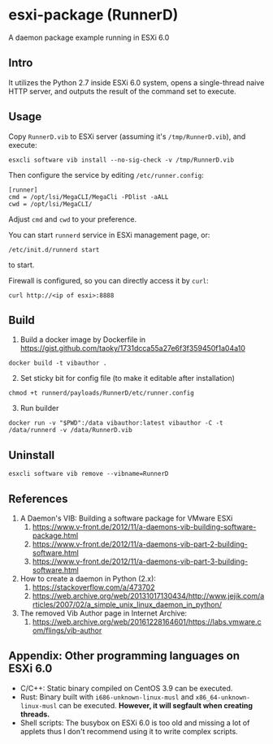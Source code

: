 # esxi-package (RunnerD)

A daemon package example running in ESXi 6.0

## Intro

It utilizes the Python 2.7 inside ESXi 6.0 system, opens a single-thread naive HTTP server, and outputs the result of the command set to execute.

## Usage

Copy `RunnerD.vib` to ESXi server (assuming it's `/tmp/RunnerD.vib`), and execute:

```
esxcli software vib install --no-sig-check -v /tmp/RunnerD.vib
```

Then configure the service by editing `/etc/runner.config`:

```
[runner]
cmd = /opt/lsi/MegaCLI/MegaCli -PDlist -aALL
cwd = /opt/lsi/MegaCLI/
```

Adjust `cmd` and `cwd` to your preference.

You can start `runnerd` service in ESXi management page, or:

```
/etc/init.d/runnerd start
```

to start.

Firewall is configured, so you can directly access it by `curl`:

```
curl http://<ip of esxi>:8888
```

## Build

1. Build a docker image by Dockerfile in <https://gist.github.com/taoky/1731dcca55a27e6f3f359450f1a04a10>

```
docker build -t vibauthor .
```

2. Set sticky bit for config file (to make it editable after installation)

```
chmod +t runnerd/payloads/RunnerD/etc/runner.config
```

3. Run builder

```
docker run -v "$PWD":/data vibauthor:latest vibauthor -C -t /data/runnerd -v /data/RunnerD.vib
```

## Uninstall

```
esxcli software vib remove --vibname=RunnerD
```

## References

1. A Daemon's VIB: Building a software package for VMware ESXi
   1. <https://www.v-front.de/2012/11/a-daemons-vib-building-software-package.html>
   2. <https://www.v-front.de/2012/11/a-daemons-vib-part-2-building-software.html>
   3. <https://www.v-front.de/2012/11/a-daemons-vib-part-3-building-software.html>
2. How to create a daemon in Python (2.x):
   1. <https://stackoverflow.com/a/473702>
   2. <https://web.archive.org/web/20131017130434/http://www.jejik.com/articles/2007/02/a_simple_unix_linux_daemon_in_python/>
3. The removed Vib Author page in Internet Archive:
   1. <https://web.archive.org/web/20161228164601/https://labs.vmware.com/flings/vib-author>

## Appendix: Other programming languages on ESXi 6.0

- C/C++: Static binary compiled on CentOS 3.9 can be executed.
- Rust: Binary built with `i686-unknown-linux-musl` and `x86_64-unknown-linux-musl` can be executed. **However, it will segfault when creating threads.**
- Shell scripts: The busybox on ESXi 6.0 is too old and missing a lot of applets thus I don't recommend using it to write complex scripts.

